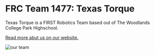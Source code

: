 # FRC Team 1477: Texas Torque

Texas Torque is a FIRST Robotics Team based out of The Woodlands College Park Highschool.

[Read more abut us on our website.](https://www.texastorque.org/about-us-2/)

![our team](https://learn.texastorque.org/static/imgs/pasadena_blue_banner.jpg)
